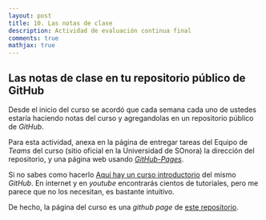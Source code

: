 ```yaml
---
layout: post
title: 10. Las notas de clase
description: Actividad de evaluación continua final
comments: true
mathjax: true
---
```



## Las notas de clase en tu repositorio público de GitHub

Desde el inicio del curso se acordó que cada semana cada uno de ustedes estaría haciendo notas del curso y agregandolas en un repositorio público de *GitHub*.

Para esta actividad, anexa en la página de entregar tareas del Equipo de *Teams* del curso (sitio oficial en la Universidad de SOnora) la dirección del repositorio, y una página web usando [*GitHub-Pages*](https://pages.github.com).

Si no sabes como hacerlo [Aquí hay un curso introductorio](https://github.com/skills/github-pages) del mismo *GitHub*. En internet y en *youtube* encontrarás cientos de tutoriales, pero me parece que no los necesitan, es bastante intuitivo.

De hecho, la página del curso es una *github page* de [este repositorio](https://github.com/IA-UNISON/IA-UNISON.github.io).
